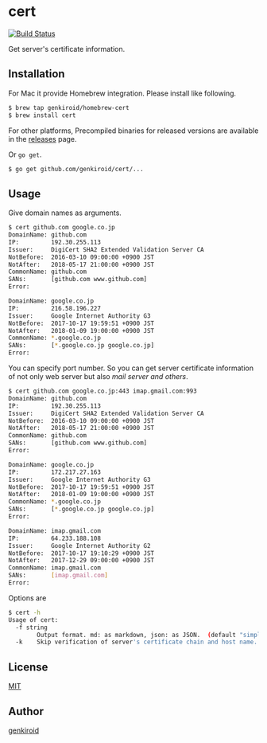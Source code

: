 # cert

[![Build Status](https://travis-ci.org/genkiroid/cert.svg?branch=master)](https://travis-ci.org/genkiroid/cert)

Get server's certificate information.

## Installation

For Mac it provide Homebrew integration.
Please install like following.

```sh
$ brew tap genkiroid/homebrew-cert
$ brew install cert
```

For other platforms, Precompiled binaries for released versions are available in the [releases](https://github.com/genkiroid/cert/releases) page.

Or `go get`.

```sh
$ go get github.com/genkiroid/cert/...
```

## Usage

Give domain names as arguments.

```sh
$ cert github.com google.co.jp
DomainName: github.com
IP:         192.30.255.113
Issuer:     DigiCert SHA2 Extended Validation Server CA
NotBefore:  2016-03-10 09:00:00 +0900 JST
NotAfter:   2018-05-17 21:00:00 +0900 JST
CommonName: github.com
SANs:       [github.com www.github.com]
Error:

DomainName: google.co.jp
IP:         216.58.196.227
Issuer:     Google Internet Authority G3
NotBefore:  2017-10-17 19:59:51 +0900 JST
NotAfter:   2018-01-09 19:00:00 +0900 JST
CommonName: *.google.co.jp
SANs:       [*.google.co.jp google.co.jp]
Error:

```

You can specify port number.
So you can get server certificate information of not only web server but also *mail server and others*.

```sh
$ cert github.com google.co.jp:443 imap.gmail.com:993
DomainName: github.com
IP:         192.30.255.113
Issuer:     DigiCert SHA2 Extended Validation Server CA
NotBefore:  2016-03-10 09:00:00 +0900 JST
NotAfter:   2018-05-17 21:00:00 +0900 JST
CommonName: github.com
SANs:       [github.com www.github.com]
Error:

DomainName: google.co.jp
IP:         172.217.27.163
Issuer:     Google Internet Authority G3
NotBefore:  2017-10-17 19:59:51 +0900 JST
NotAfter:   2018-01-09 19:00:00 +0900 JST
CommonName: *.google.co.jp
SANs:       [*.google.co.jp google.co.jp]
Error:

DomainName: imap.gmail.com
IP:         64.233.188.108
Issuer:     Google Internet Authority G2
NotBefore:  2017-10-17 19:10:29 +0900 JST
NotAfter:   2017-12-29 09:00:00 +0900 JST
CommonName: imap.gmail.com
SANs:       [imap.gmail.com]
Error:

```

Options are

```sh
$ cert -h
Usage of cert:
  -f string
        Output format. md: as markdown, json: as JSON.  (default "simple table")
  -k    Skip verification of server's certificate chain and host name.
```

## License

[MIT](https://github.com/genkiroid/cert/blob/master/LICENSE)

## Author

[genkiroid](https://github.com/genkiroid)


